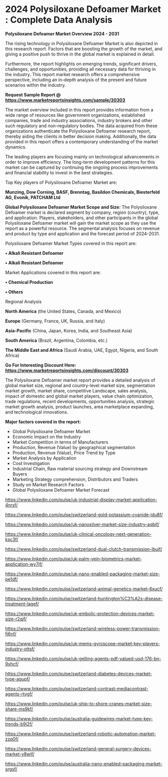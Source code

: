 # 2024 Polysiloxane Defoamer Market : Complete Data Analysis

<Strong> Polysiloxane Defoamer Market Overview 2024 - 2031</strong>

The rising technology in Polysiloxane Defoamer Market is also depicted in this research report. Factors that are boosting the growth of the market, and giving a positive push to thrive in the global market is explained in detail.

Furthermore, the report highlights on emerging trends, significant drivers, challenges, and opportunities, providing all necessary data for thriving in the industry. This report market research offers a comprehensive perspective, including an in-depth analysis of the present and future scenarios within the industry.

<strong>Request Sample Report @ <a href=https://www.marketreportsinsights.com/sample/30303>https://www.marketreportsinsights.com/sample/30303</a></strong>

The market overview included in this report provides information from a wide range of resources like government organizations, established companies, trade and industry associations, industry brokers and other such regulatory and non-regulatory bodies. The data acquired from these organizations authenticate the Polysiloxane Defoamer research report, thereby aiding the clients in better decision making. Additionally, the data provided in this report offers a contemporary understanding of the market dynamics.

The leading players are focusing mainly on technological advancements in order to improve efficiency. The long-term development patterns for this market can be captured by continuing the ongoing process improvements and financial stability to invest in the best strategies.

Top Key players of Polysiloxane Defoamer Market are:

<strong>Munzing, Dow Corning, BASF, Brenntag, Basildon Chemicals, Biesterfeld AG, Evonik, PATCHAM Ltd</strong>

<strong><b>Global Polysiloxane Defoamer Market Scope and Size:</b></strong>
The Polysiloxane Defoamer market is declared segment by company, region (country), type, and application. Players, stakeholders, and other participants in the global Polysiloxane Defoamer market will gain the market scope as they use the report as a powerful resource. The segmental analysis focuses on revenue and product by type and application and the forecast period of 2024-2031.

Polysiloxane Defoamer Market Types covered in this report are:

<strong>• Alkali Resistant Defoamer

• Alkali Resistant Defoamer</strong>

Market Applications covered in this report are:

<strong>• Chemical Production

• Others</strong> 

Regional Analysis

<strong>North America</strong> (the United States, Canada, and Mexico)

<strong>Europe</strong> (Germany, France, UK, Russia, and Italy)

<strong>Asia-Pacific</strong> (China, Japan, Korea, India, and Southeast Asia)

<strong>South America</strong> (Brazil, Argentina, Colombia, etc.)

<strong>The Middle East and Africa</strong> (Saudi Arabia, UAE, Egypt, Nigeria, and South Africa)

<strong>Go For Interesting Discount Here: <a href=https://www.marketreportsinsights.com/discount/30303>https://www.marketreportsinsights.com/discount/30303</a></strong>

The Polysiloxane Defoamer market report provides a detailed analysis of global market size, regional and country-level market size, segmentation market growth, market share, competitive Landscape, sales analysis, impact of domestic and global market players, value chain optimization, trade regulations, recent developments, opportunities analysis, strategic market growth analysis, product launches, area marketplace expanding, and technological innovations.

<strong><b>Major factors covered in the report:</b></strong>
<ul>
  <li>Global Polysiloxane Defoamer Market </li>
  <li>Economic Impact on the Industry</li>
  <li>Market Competition in terms of Manufacturers</li>
  <li>Production, Revenue (Value) by geographical segmentation</li>
  <li>Production, Revenue (Value), Price Trend by Type</li>
  <li>Market Analysis by Application</li>
  <li>Cost Investigation</li>
  <li>Industrial Chain, Raw material sourcing strategy and Downstream Buyers</li>
  <li>Marketing Strategy comprehension, Distributors and Traders</li>
  <li>Study on Market Research Factors</li>
  <li>Global Polysiloxane Defoamer Market Forecast</li>
</ul>

<a href=https://www.linkedin.com/pulse/uk-industrial-display-market-application-4nrsf/>https://www.linkedin.com/pulse/uk-industrial-display-market-application-4nrsf/</a>

<a href=https://www.linkedin.com/pulse/switzerland-gold-potassium-cyanide-jdu8f/>https://www.linkedin.com/pulse/switzerland-gold-potassium-cyanide-jdu8f/</a>

<a href=https://www.linkedin.com/pulse/uk-nanosilver-market-size-industry-aqbif/>https://www.linkedin.com/pulse/uk-nanosilver-market-size-industry-aqbif/</a>

<a href=https://www.linkedin.com/pulse/uk-clinical-oncology-next-generation-ksc3f/>https://www.linkedin.com/pulse/uk-clinical-oncology-next-generation-ksc3f/</a>

<a href=https://www.linkedin.com/pulse/switzerland-dual-clutch-transmission-lbuif/>https://www.linkedin.com/pulse/switzerland-dual-clutch-transmission-lbuif/</a>

<a href=https://www.linkedin.com/pulse/uk-palm-vein-biometrics-market-application-wy7jf/>https://www.linkedin.com/pulse/uk-palm-vein-biometrics-market-application-wy7jf/</a>

<a href=https://www.linkedin.com/pulse/uk-nano-enabled-packaging-market-size-pe1df/>https://www.linkedin.com/pulse/uk-nano-enabled-packaging-market-size-pe1df/</a>

<a href=https://www.linkedin.com/pulse/switzerland-animal-genetics-market-6xucf/>https://www.linkedin.com/pulse/switzerland-animal-genetics-market-6xucf/</a>

<a href=https://www.linkedin.com/pulse/switzerland-huntington%C3%A2s-disease-treatment-lagef/>https://www.linkedin.com/pulse/switzerland-huntington%C3%A2s-disease-treatment-lagef/</a>

<a href=https://www.linkedin.com/pulse/uk-embolic-protection-devices-market-size-r2qjf/>https://www.linkedin.com/pulse/uk-embolic-protection-devices-market-size-r2qjf/</a>

<a href=https://www.linkedin.com/pulse/switzerland-wireless-power-transmission-fj6nf/>https://www.linkedin.com/pulse/switzerland-wireless-power-transmission-fj6nf/</a>

<a href=https://www.linkedin.com/pulse/uk-mems-gyroscope-market-key-players-industry-ottsf/>https://www.linkedin.com/pulse/uk-mems-gyroscope-market-key-players-industry-ottsf/</a>

<a href=https://www.linkedin.com/pulse/uk-gelling-agents-pdf-valued-usd-176-bn-9xhcf/>https://www.linkedin.com/pulse/uk-gelling-agents-pdf-valued-usd-176-bn-9xhcf/</a>

<a href=https://www.linkedin.com/pulse/switzerland-diabetes-devices-market-type-aqupf/>https://www.linkedin.com/pulse/switzerland-diabetes-devices-market-type-aqupf/</a>

<a href=https://www.linkedin.com/pulse/switzerland-contrast-mediacontrast-agents-rtvgf/>https://www.linkedin.com/pulse/switzerland-contrast-mediacontrast-agents-rtvgf/</a>

<a href=https://www.linkedin.com/pulse/uk-ship-to-shore-cranes-market-size-share-ms9kf/>https://www.linkedin.com/pulse/uk-ship-to-shore-cranes-market-size-share-ms9kf/</a>

<a href=https://www.linkedin.com/pulse/australia-guidewires-market-type-key-trends-b9i2f/>https://www.linkedin.com/pulse/australia-guidewires-market-type-key-trends-b9i2f/</a>

<a href=https://www.linkedin.com/pulse/switzerland-robotic-automation-market-zzq0f/>https://www.linkedin.com/pulse/switzerland-robotic-automation-market-zzq0f/</a>

<a href=https://www.linkedin.com/pulse/switzerland-general-surgery-devices-market-y8wif/>https://www.linkedin.com/pulse/switzerland-general-surgery-devices-market-y8wif/</a>

<a href=https://www.linkedin.com/pulse/australia-nano-enabled-packaging-market-srgsf/>https://www.linkedin.com/pulse/australia-nano-enabled-packaging-market-srgsf/</a>


